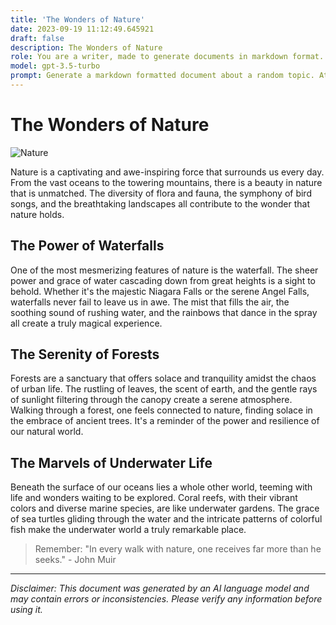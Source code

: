 ```yaml
---
title: 'The Wonders of Nature'
date: 2023-09-19 11:12:49.645921
draft: false
description: The Wonders of Nature
role: You are a writer, made to generate documents in markdown format. It is very important that all of the documents you generate are in valid markdown format.
model: gpt-3.5-turbo
prompt: Generate a markdown formatted document about a random topic. At the bottom, include a disclaimer explaining that the document was generated by you. The first line of the document should be the title. Make sure that the entire document is in proper markdown format, using a mix of various tags to make the document visually appealing.
---
```


# The Wonders of Nature

![Nature](https://images.unsplash.com/photo-1569482347390-b6edd7eb39a8)

Nature is a captivating and awe-inspiring force that surrounds us every day. From the vast oceans to the towering mountains, there is a beauty in nature that is unmatched. The diversity of flora and fauna, the symphony of bird songs, and the breathtaking landscapes all contribute to the wonder that nature holds.

## The Power of Waterfalls

One of the most mesmerizing features of nature is the waterfall. The sheer power and grace of water cascading down from great heights is a sight to behold. Whether it's the majestic Niagara Falls or the serene Angel Falls, waterfalls never fail to leave us in awe. The mist that fills the air, the soothing sound of rushing water, and the rainbows that dance in the spray all create a truly magical experience.

## The Serenity of Forests

Forests are a sanctuary that offers solace and tranquility amidst the chaos of urban life. The rustling of leaves, the scent of earth, and the gentle rays of sunlight filtering through the canopy create a serene atmosphere. Walking through a forest, one feels connected to nature, finding solace in the embrace of ancient trees. It's a reminder of the power and resilience of our natural world.

## The Marvels of Underwater Life

Beneath the surface of our oceans lies a whole other world, teeming with life and wonders waiting to be explored. Coral reefs, with their vibrant colors and diverse marine species, are like underwater gardens. The grace of sea turtles gliding through the water and the intricate patterns of colorful fish make the underwater world a truly remarkable place.

> Remember: "In every walk with nature, one receives far more than he seeks." - John Muir

---

*Disclaimer: This document was generated by an AI language model and may contain errors or inconsistencies. Please verify any information before using it.*